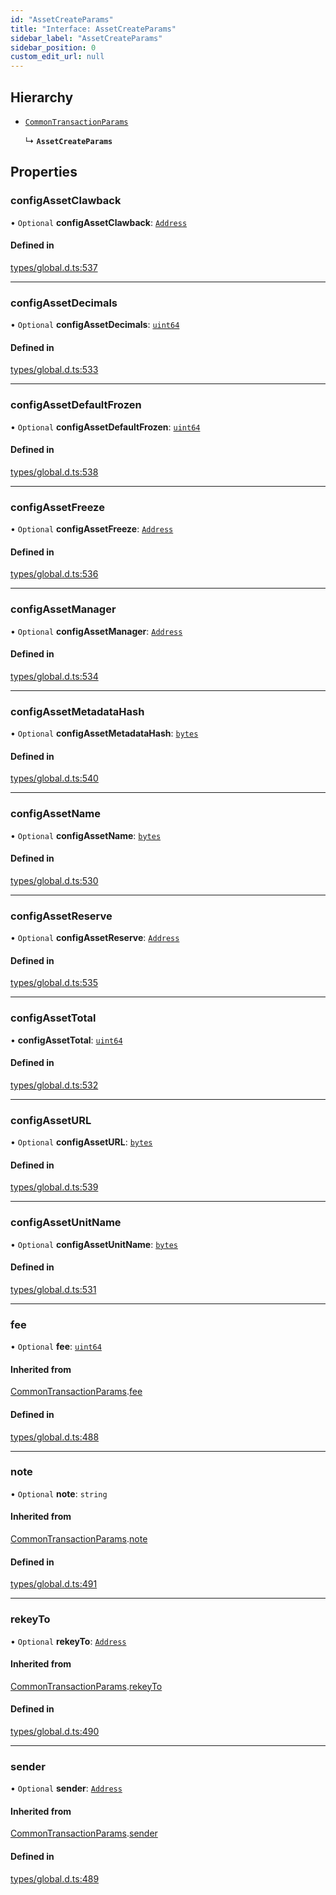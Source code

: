 ```yaml
---
id: "AssetCreateParams"
title: "Interface: AssetCreateParams"
sidebar_label: "AssetCreateParams"
sidebar_position: 0
custom_edit_url: null
---
```


## Hierarchy

- [`CommonTransactionParams`](CommonTransactionParams.md)

  ↳ **`AssetCreateParams`**

## Properties

### configAssetClawback

• `Optional` **configAssetClawback**: [`Address`](../classes/Address.md)

#### Defined in

[types/global.d.ts:537](https://github.com/algorand-devrel/tealscript/blob/1f4f83a/types/global.d.ts#L537)

___

### configAssetDecimals

• `Optional` **configAssetDecimals**: [`uint64`](../modules.md#uint64)

#### Defined in

[types/global.d.ts:533](https://github.com/algorand-devrel/tealscript/blob/1f4f83a/types/global.d.ts#L533)

___

### configAssetDefaultFrozen

• `Optional` **configAssetDefaultFrozen**: [`uint64`](../modules.md#uint64)

#### Defined in

[types/global.d.ts:538](https://github.com/algorand-devrel/tealscript/blob/1f4f83a/types/global.d.ts#L538)

___

### configAssetFreeze

• `Optional` **configAssetFreeze**: [`Address`](../classes/Address.md)

#### Defined in

[types/global.d.ts:536](https://github.com/algorand-devrel/tealscript/blob/1f4f83a/types/global.d.ts#L536)

___

### configAssetManager

• `Optional` **configAssetManager**: [`Address`](../classes/Address.md)

#### Defined in

[types/global.d.ts:534](https://github.com/algorand-devrel/tealscript/blob/1f4f83a/types/global.d.ts#L534)

___

### configAssetMetadataHash

• `Optional` **configAssetMetadataHash**: [`bytes`](../modules.md#bytes)

#### Defined in

[types/global.d.ts:540](https://github.com/algorand-devrel/tealscript/blob/1f4f83a/types/global.d.ts#L540)

___

### configAssetName

• `Optional` **configAssetName**: [`bytes`](../modules.md#bytes)

#### Defined in

[types/global.d.ts:530](https://github.com/algorand-devrel/tealscript/blob/1f4f83a/types/global.d.ts#L530)

___

### configAssetReserve

• `Optional` **configAssetReserve**: [`Address`](../classes/Address.md)

#### Defined in

[types/global.d.ts:535](https://github.com/algorand-devrel/tealscript/blob/1f4f83a/types/global.d.ts#L535)

___

### configAssetTotal

• **configAssetTotal**: [`uint64`](../modules.md#uint64)

#### Defined in

[types/global.d.ts:532](https://github.com/algorand-devrel/tealscript/blob/1f4f83a/types/global.d.ts#L532)

___

### configAssetURL

• `Optional` **configAssetURL**: [`bytes`](../modules.md#bytes)

#### Defined in

[types/global.d.ts:539](https://github.com/algorand-devrel/tealscript/blob/1f4f83a/types/global.d.ts#L539)

___

### configAssetUnitName

• `Optional` **configAssetUnitName**: [`bytes`](../modules.md#bytes)

#### Defined in

[types/global.d.ts:531](https://github.com/algorand-devrel/tealscript/blob/1f4f83a/types/global.d.ts#L531)

___

### fee

• `Optional` **fee**: [`uint64`](../modules.md#uint64)

#### Inherited from

[CommonTransactionParams](CommonTransactionParams.md).[fee](CommonTransactionParams.md#fee)

#### Defined in

[types/global.d.ts:488](https://github.com/algorand-devrel/tealscript/blob/1f4f83a/types/global.d.ts#L488)

___

### note

• `Optional` **note**: `string`

#### Inherited from

[CommonTransactionParams](CommonTransactionParams.md).[note](CommonTransactionParams.md#note)

#### Defined in

[types/global.d.ts:491](https://github.com/algorand-devrel/tealscript/blob/1f4f83a/types/global.d.ts#L491)

___

### rekeyTo

• `Optional` **rekeyTo**: [`Address`](../classes/Address.md)

#### Inherited from

[CommonTransactionParams](CommonTransactionParams.md).[rekeyTo](CommonTransactionParams.md#rekeyto)

#### Defined in

[types/global.d.ts:490](https://github.com/algorand-devrel/tealscript/blob/1f4f83a/types/global.d.ts#L490)

___

### sender

• `Optional` **sender**: [`Address`](../classes/Address.md)

#### Inherited from

[CommonTransactionParams](CommonTransactionParams.md).[sender](CommonTransactionParams.md#sender)

#### Defined in

[types/global.d.ts:489](https://github.com/algorand-devrel/tealscript/blob/1f4f83a/types/global.d.ts#L489)
